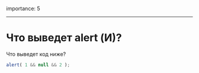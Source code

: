 importance: 5

---

# Что выведет alert (И)?

Что выведет код ниже?

```js
alert( 1 && null && 2 );
```

